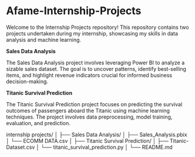 # Afame-Internship-Projects

Welcome to the Internship Projects repository! This repository contains two projects undertaken during my internship, showcasing my skills in data analysis and machine learning.

**Sales Data Analysis**

The Sales Data Analysis project involves leveraging Power BI to analyze a sizable sales dataset. The goal is to uncover patterns, identify best-selling items, and highlight revenue indicators crucial for informed business decision-making.

**Titanic Survival Prediction**

The Titanic Survival Prediction project focuses on predicting the survival outcomes of passengers aboard the Titanic using machine learning techniques. The project involves data preprocessing, model training, evaluation, and prediction.

internship projects/
│
├── Sales Data Analysis/
│   ├── Sales_Analysis.pbix
│   └── ECOMM DATA.csv
│
├── Titanic Survival Prediction/
│   ├── Titanic-Dataset.csv
│   └── titanic_survival_prediction.py
│
└── README.md
